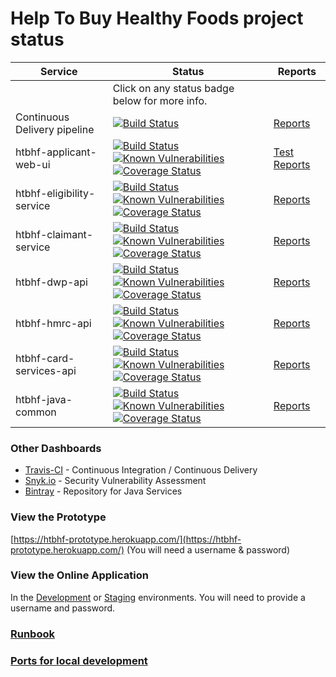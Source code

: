 # Help To Buy Healthy Foods project status

| Service | Status | Reports |
|---------|--------|---------|
| | Click on any status badge below for more info. | |
| Continuous Delivery pipeline | [![Build Status](https://travis-ci.com/DepartmentOfHealth-htbhf/htbhf-continous-delivery.svg?branch=master)](https://travis-ci.com/DepartmentOfHealth-htbhf/htbhf-continous-delivery) | [Reports](https://departmentofhealth-htbhf.github.io/htbhf-continous-delivery/docs/index.html) |
| htbhf-applicant-web-ui | [![Build Status](https://travis-ci.com/DepartmentOfHealth-htbhf/htbhf-applicant-web-ui.svg?branch=master)](https://travis-ci.com/DepartmentOfHealth-htbhf/htbhf-applicant-web-ui) [![Known Vulnerabilities](https://snyk.io/test/github/DepartmentOfHealth-htbhf/htbhf-applicant-web-ui/badge.svg?targetFile=package.json)](https://snyk.io/test/github/DepartmentOfHealth-htbhf/htbhf-applicant-web-ui?targetFile=package.json) [![Coverage Status](https://codecov.io/gh/DepartmentOfHealth-htbhf/htbhf-applicant-web-ui/branch/master/graph/badge.svg)](https://codecov.io/gh/DepartmentOfHealth-htbhf/htbhf-applicant-web-ui) | [Test Reports](https://departmentofhealth-htbhf.github.io/htbhf-applicant-web-ui/) |
| htbhf-eligibility-service | [![Build Status](https://img.shields.io/travis/com/DepartmentOfHealth-htbhf/htbhf-eligibility-service/master.svg)](https://travis-ci.com/DepartmentOfHealth-htbhf/htbhf-eligibility-service) [![Known Vulnerabilities](https://snyk.io/test/github/DepartmentOfHealth-htbhf/htbhf-eligibility-service/badge.svg?targetFile=api/build.gradle)](https://snyk.io/test/github/DepartmentOfHealth-htbhf/htbhf-eligibility-service?targetFile=api/build.gradle) [![Coverage Status](https://codecov.io/gh/DepartmentOfHealth-htbhf/htbhf-eligibility-service/branch/master/graph/badge.svg)](https://codecov.io/gh/DepartmentOfHealth-htbhf/htbhf-eligibility-service) | [Reports](https://departmentofhealth-htbhf.github.io/htbhf-eligibility-service/) |
| htbhf-claimant-service | [![Build Status](https://img.shields.io/travis/com/DepartmentOfHealth-htbhf/htbhf-claimant-service/master.svg)](https://travis-ci.com/DepartmentOfHealth-htbhf/htbhf-claimant-service) [![Known Vulnerabilities](https://snyk.io/test/github/DepartmentOfHealth-htbhf/htbhf-claimant-service/badge.svg?targetFile=api/build.gradle)](https://snyk.io/test/github/DepartmentOfHealth-htbhf/htbhf-claimant-service?targetFile=api/build.gradle) [![Coverage Status](https://codecov.io/gh/DepartmentOfHealth-htbhf/htbhf-claimant-service/branch/master/graph/badge.svg)](https://codecov.io/gh/DepartmentOfHealth-htbhf/htbhf-claimant-service) | [Reports](https://departmentofhealth-htbhf.github.io/htbhf-claimant-service/) |
| htbhf-dwp-api | [![Build Status](https://img.shields.io/travis/com/DepartmentOfHealth-htbhf/htbhf-dwp-api/master.svg)](https://travis-ci.com/DepartmentOfHealth-htbhf/htbhf-dwp-api) [![Known Vulnerabilities](https://snyk.io/test/github/DepartmentOfHealth-htbhf/htbhf-dwp-api/badge.svg?targetFile=api/build.gradle)](https://snyk.io/test/github/DepartmentOfHealth-htbhf/htbhf-dwp-api?targetFile=api/build.gradle) [![Coverage Status](https://codecov.io/gh/DepartmentOfHealth-htbhf/htbhf-dwp-api/branch/master/graph/badge.svg)](https://codecov.io/gh/DepartmentOfHealth-htbhf/htbhf-dwp-api) | [Reports](https://departmentofhealth-htbhf.github.io/htbhf-dwp-api/) |
| htbhf-hmrc-api | [![Build Status](https://img.shields.io/travis/com/DepartmentOfHealth-htbhf/htbhf-hmrc-api/master.svg)](https://travis-ci.com/DepartmentOfHealth-htbhf/htbhf-hmrc-api) [![Known Vulnerabilities](https://snyk.io/test/github/DepartmentOfHealth-htbhf/htbhf-hmrc-api/badge.svg?targetFile=api/build.gradle)](https://snyk.io/test/github/DepartmentOfHealth-htbhf/htbhf-hmrc-api?targetFile=api/build.gradle) [![Coverage Status](https://codecov.io/gh/DepartmentOfHealth-htbhf/htbhf-hmrc-api/branch/master/graph/badge.svg)](https://codecov.io/gh/DepartmentOfHealth-htbhf/htbhf-hmrc-api) | [Reports](https://departmentofhealth-htbhf.github.io/htbhf-hmrc-api/) |
| htbhf-card-services-api | [![Build Status](https://img.shields.io/travis/com/DepartmentOfHealth-htbhf/htbhf-card-services-api/master.svg)](https://travis-ci.com/DepartmentOfHealth-htbhf/htbhf-card-services-api) [![Known Vulnerabilities](https://snyk.io/test/github/DepartmentOfHealth-htbhf/htbhf-card-services-api/badge.svg?targetFile=api/build.gradle)](https://snyk.io/test/github/DepartmentOfHealth-htbhf/htbhf-card-services-api?targetFile=api/build.gradle) [![Coverage Status](https://codecov.io/gh/DepartmentOfHealth-htbhf/htbhf-card-services-api/branch/master/graph/badge.svg)](https://codecov.io/gh/DepartmentOfHealth-htbhf/htbhf-card-services-api) | [Reports](https://departmentofhealth-htbhf.github.io/htbhf-card-services-api/) |
| htbhf-java-common | [![Build Status](https://img.shields.io/travis/com/DepartmentOfHealth-htbhf/htbhf-java-common/master.svg)](https://travis-ci.com/DepartmentOfHealth-htbhf/htbhf-java-common) [![Known Vulnerabilities](https://snyk.io/test/github/DepartmentOfHealth-htbhf/htbhf-java-common/badge.svg?targetFile=build.gradle)](https://snyk.io/test/github/DepartmentOfHealth-htbhf/htbhf-java-common?targetFile=build.gradle) [![Coverage Status](https://codecov.io/gh/DepartmentOfHealth-htbhf/htbhf-java-common/branch/master/graph/badge.svg)](https://codecov.io/gh/DepartmentOfHealth-htbhf/htbhf-java-common) | [Reports](https://departmentofhealth-htbhf.github.io/htbhf-java-common/) |

### Other Dashboards
- [Travis-CI](https://travis-ci.com/DepartmentOfHealth-htbhf/) - Continuous Integration / Continuous Delivery
- [Snyk.io](https://app.snyk.io/org/departmentofhealth-htbhf/projects/) - Security Vulnerability Assessment
- [Bintray](https://bintray.com/departmentofhealth-htbhf/maven) - Repository for Java Services

### View the Prototype
[https://htbhf-prototype.herokuapp.com/](https://htbhf-prototype.herokuapp.com/) (You will need a username & password)

### View the Online Application
In the [Development](https://help-to-buy-healthy-foods-development.london.cloudapps.digital/) or [Staging](https://help-to-buy-healthy-foods-staging.london.cloudapps.digital/) environments. You will need to provide a username and password.

### [Runbook](runbook.md)

### [Ports for local development](PORTS.md)
